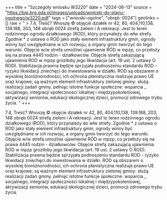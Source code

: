 +++
title = "Szczegóły wniosku W3220"
date = "2024-06-13"
source = "https://bip.brg.gda.pl/images/uploads/wnioski-do-planu-ogolnego/w3220.pdf"
tags = ["wnioski-ogolne", "obręb: 0024"]
geolinks = []
raw = " > 7.4, Treść? Wnoszę © objęcie działek nr 42, 80, 404,110,138, 139.188, 203, 148 obręb 0024 strefą zieleni i A rekreacji. Jest to teren rodzinnego ogrodu działkowego (ROD), który przynależy do włw strefy. Zgodnie * z ustawa o ROD jako stały eiement infrastruktury gmin, ogrody winny być uwzględniane w ich rozwoju, a organy gmin tworzyć do tego warunki. Objęcie w/w strefa umożliwi ujawnienie RÓD w mpzp, co przełoży się na prawa 4445 rodzin - działkowców. Objęcie strefą zakazującą ujawnienia ROD w mpzp groziłoby jego likwidacja (art. 19 ust. 2 ustawy O ROD). Stabilizacja prawna będzie sprzyjała podnoszeniu standardu ROD - ryzyko likwidacji zniechęci do inwestowania w działki. ROD są obszarem o wysokiej bioróżnorodności, ich ochrona płanistyczna realizuje prawo UE oraz krajowe; są ważnym element infrastruktury zielonej gminy: służą realizacji zadań gminy. pełniąc istotne funkcje społeczne: wsparcia _ socjalnego, integracji społeczności lokalnej i międzypokoleniowej, aktywizacji seniorów, edukacji ekologicznej dzieci, promocji zdrowego trybu życia. "
+++

 >
7.4, Treść? Wnoszę © objęcie działek nr 42, 80, 404,110,138, 139.188, 203, 148 obręb 0024 strefą zieleni i A
rekreacji. Jest to teren rodzinnego ogrodu działkowego (ROD), który przynależy do włw strefy. Zgodnie *
z ustawa o ROD jako stały eiement infrastruktury gmin, ogrody winny być uwzględniane w ich rozwoju,
a organy gmin tworzyć do tego warunki. Objęcie w/w strefa umożliwi ujawnienie RÓD w mpzp, co
przełoży się na prawa 4445 rodzin - działkowców. Objęcie strefą zakazującą ujawnienia ROD w mpzp
groziłoby jego likwidacja (art. 19 ust. 2 ustawy O ROD). Stabilizacja prawna będzie sprzyjała podnoszeniu
standardu ROD - ryzyko likwidacji zniechęci do inwestowania w działki. ROD są obszarem o wysokiej
bioróżnorodności, ich ochrona płanistyczna realizuje prawo UE oraz krajowe; są ważnym element
infrastruktury zielonej gminy: służą realizacji zadań gminy. pełniąc istotne funkcje społeczne: wsparcia
_ socjalnego, integracji społeczności lokalnej i międzypokoleniowej, aktywizacji seniorów, edukacji
ekologicznej dzieci, promocji zdrowego trybu życia.



